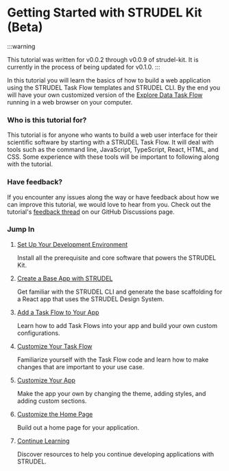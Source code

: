 # Getting Started with STRUDEL Kit (Beta)

:::warning

This tutorial was written for v0.0.2 through v0.0.9 of strudel-kit. It is currently in the process of being updated for v0.1.0. 
:::

In this tutorial you will learn the basics of how to build a web application using the STRUDEL Task Flow templates and STRUDEL CLI. By the end you will have your own customized version of the [Explore Data Task Flow](https://strudel.science/design-system/task-flows/explore-data/) running in a web browser on your computer.

### Who is this tutorial for?

This tutorial is for anyone who wants to build a web user interface for their scientific software by starting with a STRUDEL Task Flow. It will deal with tools such as the command line, JavaScript, TypeScript, React, HTML, and CSS. Some experience with these tools will be important to following along with the tutorial.

### Have feedback?

If you encounter any issues along the way or have feedback about how we can improve this tutorial, we would love to hear from you. Check out the tutorial's [feedback thread](https://github.com/orgs/strudel-science/discussions/50) on our GitHub Discussions page.

### Jump In

1. [Set Up Your Development Environment](/strudel-kit/docs/guides/tutorials/basic-app-with-strudel/setup)

    Install all the prerequisite and core software that powers the STRUDEL Kit. 

2. [Create a Base App with STRUDEL](/strudel-kit/docs/guides/tutorials/basic-app-with-strudel/create-app)

    Get familiar with the STRUDEL CLI and generate the base scaffolding for a React app that uses the STRUDEL Design System.

3. [Add a Task Flow to Your App](/strudel-kit/docs/guides/tutorials/basic-app-with-strudel/add-taskflow)

    Learn how to add Task Flows into your app and build your own custom configurations.

4. [Customize Your Task Flow](/strudel-kit/docs/guides/tutorials/basic-app-with-strudel/customize-taskflow)

    Familiarize yourself with the Task Flow code and learn how to make changes that are important to your use case.

5. [Customize Your App](/strudel-kit/docs/guides/tutorials/basic-app-with-strudel/customize-app)

    Make the app your own by changing the theme, adding styles, and adding custom sections.

6. [Customize the Home Page](/strudel-kit/docs/guides/tutorials/basic-app-with-strudel/customize-home-page)

    Build out a home page for your application.

7. [Continue Learning](/strudel-kit/docs/guides/tutorials/basic-app-with-strudel/continue-learning)

    Discover resources to help you continue developing applications with STRUDEL.